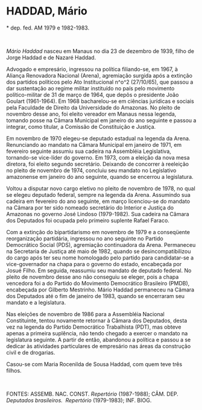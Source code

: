 HADDAD, Mário
=============

\* dep. fed. AM 1979 e 1982-1983.

 

*Mário Haddad* nasceu em Manaus no dia 23 de dezembro de 1939, filho de
Jorge Haddad e de Nazaré Haddad.

Advogado e empresário, ingressou na política filiando-se, em 1967, à
Aliança Renovadora Nacional (Arena), agremiação surgida após a extinção
dos partidos políticos pelo Ato Institucional n^o^2 (27/10/65), que
passou a dar sustentação ao regime militar instituído no país pelo
movimento político-militar de 31 de março de 1964, que depôs o
presidente João Goulart (1961-1964). Em 1968 bacharelou-se em ciências
jurídicas e sociais pela Faculdade de Direito da Universidade do
Amazonas. No pleito de novembro desse ano, foi eleito vereador em Manaus
nessa legenda, tomando posse na Câmara Municipal em janeiro do ano
seguinte e passou a integrar, como titular, a Comissão de Constituição e
Justiça.

Em novembro de 1970 elegeu-se deputado estadual na legenda da Arena.
Renunciando ao mandato na Câmara Municipal em janeiro de 1971, em
fevereiro seguinte assumiu sua cadeira na Assembléia Legislativa,
tornando-se vice-líder do governo. Em 1973, com a eleição da nova mesa
diretora, foi eleito segundo secretário. Deixando de concorrer à
reeleição no pleito de novembro de 1974, concluiu seu mandato no
Legislativo amazonense em janeiro do ano seguinte, quando se encerrou a
legislatura.

Voltou a disputar novo cargo eletivo no pleito de novembro de 1978, no
qual se elegeu deputado federal, sempre na legenda da Arena. Assumindo
sua cadeira em fevereiro do ano seguinte, em março licenciou-se do
mandato na Câmara por ter sido nomeado secretário do Interior e Justiça
do Amazonas no governo José Lindoso (1979-1982). Sua cadeira na Câmara
dos Deputados foi ocupada pelo primeiro suplente Rafael Faraco.

Com a extinção do bipartidarismo em novembro de 1979 e a conseqüente
reorganização partidária, ingressou no ano seguinte no Partido
Democrático Social (PDS), agremiação continuadora da Arena. Permaneceu
na Secretaria de Justiça até maio de 1982, quando se desincompatibilizou
do cargo após ter seu nome homologado pelo partido para candidatar-se a
vice-governador na chapa para o governo do estado, encabeçada por Josué
Filho. Em seguida, reassumiu seu mandato de deputado federal. No pleito
de novembro desse ano não conseguiu se eleger, pois a chapa vencedora
foi a do Partido do Movimento Democrático Brasileiro (PMDB), encabeçada
por Gilberto Mestrinho. Mário Haddad permaneceu na Câmara dos Deputados
até o fim de janeiro de 1983, quando se encerraram seu mandato e a
legislatura.

Nas eleições de novembro de 1986 para a Assembléia Nacional
Constituinte, tentou novamente retornar à Câmara dos Deputados, desta
vez na legenda do Partido Democrático Trabalhista (PDT), mas obteve
apenas a primeira suplência, não tendo chegado a exercer o mandato na
legislatura seguinte. A partir de então, abandonou a política e passou a
se dedicar às atividades particulares de empresário nas áreas da
construção civil e de drogarias.

Casou-se com Maria Rocenilda de Sousa Haddad, com quem teve três filhos.

 

FONTES: ASSEMB. NAC. CONST. *Repertório* (1987-1988); CÂM. DEP.
*Deputados brasileiros.  Repertório* (1979-1983); INF. BIOG.

 
